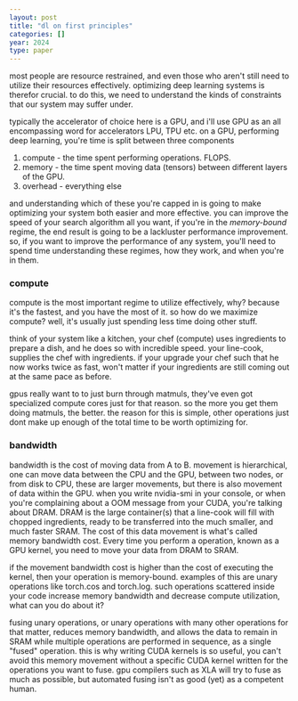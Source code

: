 ```yaml
---
layout: post
title: "dl on first principles"
categories: []
year: 2024
type: paper
---
```


most people are resource restrained, and even those who aren't still need to utilize their resources effectively. optimizing deep learning systems is therefor crucial. to do this, we need to understand the kinds of constraints that our system may suffer under.

typically the accelerator of choice here is a GPU, and i'll use GPU as an all encompassing word for accelerators LPU, TPU etc. on a GPU, performing deep learning, you're time is split between three components

1. compute - the time spent performing operations. FLOPS.
2. memory - the time spent moving data (tensors) between different layers of the GPU.
3. overhead - everything else

and understanding which of these you're capped in is going to make optimizing your system both easier and more effective. you can improve the speed of your search algorithm all you want, if you're in the *memory-bound* regime, the end result is going to be a lackluster performance improvement. so, if you want to improve the performance of any system, you'll need to spend time understanding these regimes, how they work, and when you're in them.

### compute

compute is the most important regime to utilize effectively, why? because it's the fastest, and you have the most of it. so how do we maximize compute? well, it's usually just spending less time doing other stuff. 

think of your system like a kitchen, your chef (compute) uses ingredients to prepare a dish, and he does so with incredible speed. your line-cook, supplies the chef with ingredients. if your upgrade your chef such that he now works twice as fast, won't matter if your ingredients are still coming out at the same pace as before.

gpus really want to to just burn through matmuls, they've even got specialized compute cores just for that reason. so the more you get them doing matmuls, the better. the reason for this is simple, other operations just dont make up enough of the total time to be worth optimizing for. 

### bandwidth

bandwidth is the cost of moving data from A to B. movement is hierarchical, one can move data between the CPU and the GPU, between two nodes, or from disk to CPU, these are larger movements, but there is also movement of data within the GPU. when you write nvidia-smi in your console, or when you're complaining about a OOM message from your CUDA, you're talking about DRAM. DRAM is the large container(s) that a line-cook will fill with chopped ingredients, ready to be transferred into the much smaller, and much faster SRAM. The cost of this data movement is what's called memory bandwidth cost. Every time you perform a operation, known as a GPU kernel, you need to move your data from DRAM to SRAM. 

if the movement bandwidth cost is higher than the cost of executing the kernel, then your operation is memory-bound. examples of this are unary operations like torch.cos and torch.log. such operations scattered inside your code increase memory bandwidth and decrease compute utilization, what can you do about it? 

fusing unary operations, or unary operations with many other operations for that matter, reduces memory bandwidth, and allows the data to remain in SRAM while multiple operations are performed in sequence, as a single "fused" operation. this is why writing CUDA kernels is so useful, you can't avoid this memory movement without a specific CUDA kernel written for the operations you want to fuse. gpu compilers such as XLA will try to fuse as much as possible, but automated fusing isn't as good (yet) as a competent human.
